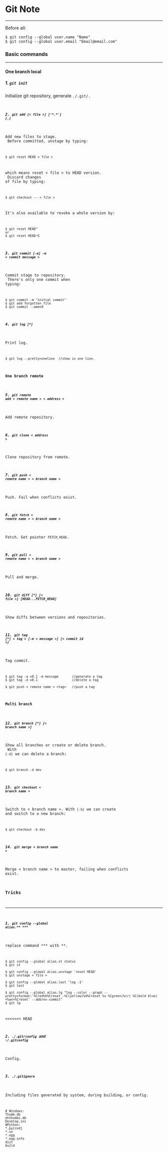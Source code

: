 # Git Note #
---

Before all:
~~~
$ git config --global user.name "Name"
$ git config --global user.email "Email@email.com"
~~~

### Basic commands
---
#### One branch local

##### 1. <code>git init</code>
Initialize git repository, generate <code>./.git/.

##### 2. <code>git add [< file >] ['\*.\*'] [.]</code>
Add new files to stage.<br>
Before committed, unstage by typing:
~~~
$ git reset HEAD < file >
~~~
which means reset < file > to HEAD version.<br>
Discard changes of file by typing:
~~~
$ git checkout -- < file >
~~~
It's also available to revoke a whole version by:
~~~
$ git reset HEAD^
or
$ git reset HEAD~5
~~~

##### 3. <code>git commit [-a] -m < commit message ></code> #####
Commit stage to repository.<br>
There's only one commit when typing:
~~~
$ git commit -m "initial commit"
$ git add forgotten_file
$ git commit --amend
~~~

##### 4. <code>git log [*]</code> #####
Print log.<br>
~~~
$ git log --pretty=oneline  //show in one line.
~~~

#### One branch remote ####

##### 5. <code>git remote add < remote name > < address ></code> #####
Add remote repository.

##### 6. <code>git clone < address ></code> #####
Clone repository from remote.

##### 7. <code>git push < remote name > < branch name ></code> #####
Push. Fail when conflicts exist.

##### 8. <code>git fetch < remote name > < branch name ></code> #####
Fetch. Get pointer <code>FETCH_HEAD</code>.

##### 9. <code>git pull < remote name > < branch name ></code> #####
Pull and merge.

##### 10. <code>git diff [*] [< file >] [HEAD...FETCH_HEAD]</code> #####
Show diffs between versions and repositories.


##### 11. <code>git tag [*] < tag > [-m < message >] [< commit id >]</code> #####
Tag commit.
~~~
$ git tag -a v0.1 -m message       //generate a tag
$ git tag -d v0.1                  //delete a tag

$ git push < remote name > <tag>   //push a tag
~~~

#### Multi branch ####

##### 12. <code>git branch [*] [< branch name >]</code> #####
Show all branches or create or delete branch.<br>
With <code>[-d]</code> we can delete a branch:
~~~
$ git branch -d dev
~~~

##### 13. <code>git checkout < branch name ></code> #####
Switch to < branch name >.
With <code>[-b]</code> we can create and switch to a new branch:
~~~
$ git checkout -b dev
~~~

##### 14. <code>git merge < branch name ></code> #####
Merge < branch name > to master, failing when conflicts exist.

### Tricks ###
---

##### 1. <code>git config --global alias.\*\* \*\*\*</code> #####
replace command \*\*\* with \*\*.
~~~
$ git config --global alias.st status
$ git st

$ git config --global alias.unstage 'reset HEAD'
$ git unstage < file >

$ git config --global alias.last 'log -1'
$ git last

$ git config --global alias.lg "log --color --graph --pretty=format:'%Cred%h%Creset -%C(yellow)%d%Creset %s %Cgreen(%cr) %C(bold blue)<%an>%Creset' --abbrev-commit"
$ git lg
~~~

<<<<<<< HEAD
##### 2. <code>./.git/config</code> and <code>~/.gitconfig</code> #####
Config.

##### 3. <code>./.gitignore</code> #####
Including files generated by system, during building, or config.
~~~
# Windows:
Thumb.db
ehthumbs.db
Desktop.ini
#Python:
*.py[cod]
*.so
*.egg
*.egg-info
dist
build
~~~
